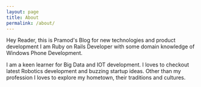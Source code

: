 ```yaml
---
layout: page
title: About
permalink: /about/
---
```


Hey Reader, this is Pramod's Blog for new technologies and product development
I am Ruby on Rails Developer with some domain knowledge of Windows Phone Development.

I am a keen learner for Big Data and IOT development. I loves to checkout latest Robotics development and buzzing startup ideas.
Other than my profession I loves to explore my hometown, their traditions and cultures.